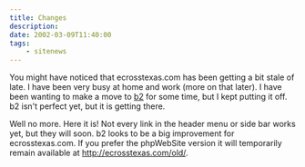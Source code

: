 ```yaml
---
title: Changes
description: 
date: 2002-03-09T11:40:00
tags:
    - sitenews
---
```


You might have noticed that ecrosstexas.com has been getting a bit stale of late. I have been very busy at home and work (more on that later). I have been wanting to make a move to [b2](http://cafelog.com) for some time, but I kept putting it off. b2 isn't perfect yet, but it is getting there.

Well no more. Here it is! Not every link in the header menu or side bar works yet, but they will soon. b2 looks to be a big improvement for ecrosstexas.com. If you prefer the phpWebSite version it will temporarily remain available at http://ecrosstexas.com/old/.